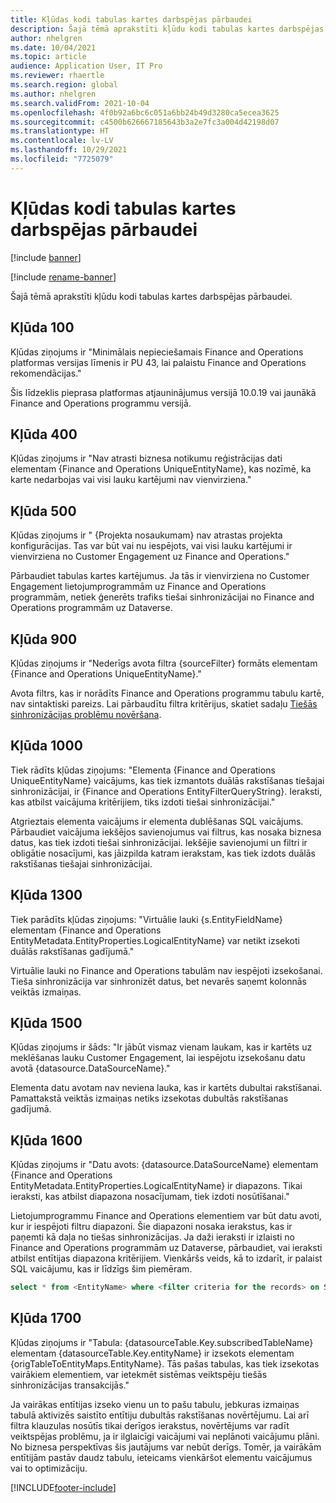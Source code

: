 ```yaml
---
title: Kļūdas kodi tabulas kartes darbspējas pārbaudei
description: Šajā tēmā aprakstīti kļūdu kodi tabulas kartes darbspējas pārbaudei.
author: nhelgren
ms.date: 10/04/2021
ms.topic: article
audience: Application User, IT Pro
ms.reviewer: rhaertle
ms.search.region: global
ms.author: nhelgren
ms.search.validFrom: 2021-10-04
ms.openlocfilehash: 4f0b92a6bc6c051a6bb24b49d3280ca5ecea3625
ms.sourcegitcommit: c4500b626667185643b3a2e7fc3a004d42198d07
ms.translationtype: HT
ms.contentlocale: lv-LV
ms.lasthandoff: 10/29/2021
ms.locfileid: "7725079"
---
```

# <a name="errors-codes-for-the-table-map-health-check"></a>Kļūdas kodi tabulas kartes darbspējas pārbaudei

[!include [banner](../../includes/banner.md)]

[!include [rename-banner](~/includes/cc-data-platform-banner.md)]

Šajā tēmā aprakstīti kļūdu kodi tabulas kartes darbspējas pārbaudei.

## <a name="error-100"></a>Kļūda 100

Kļūdas ziņojums ir "Minimālais nepieciešamais Finance and Operations platformas versijas līmenis ir PU 43, lai palaistu Finance and Operations rekomendācijas."

Šis līdzeklis pieprasa platformas atjauninājumus versijā 10.0.19 vai jaunākā Finance and Operations programmu versijā.

## <a name="error-400"></a>Kļūda 400

Kļūdas ziņojums ir "Nav atrasti biznesa notikumu reģistrācijas dati elementam \{Finance and Operations UniqueEntityName\}, kas nozīmē, ka karte nedarbojas vai visi lauku kartējumi nav vienvirziena."

## <a name="error-500"></a>Kļūda 500

Kļūdas ziņojums ir " \{Projekta nosaukumam\} nav atrastas projekta konfigurācijas. Tas var būt vai nu iespējots, vai visi lauku kartējumi ir vienvirziena no Customer Engagement uz Finance and Operations."

Pārbaudiet tabulas kartes kartējumus. Ja tās ir vienvirziena no Customer Engagement lietojumprogrammām uz Finance and Operations programmām, netiek ģenerēts trafiks tiešai sinhronizācijai no Finance and Operations programmām uz Dataverse.

## <a name="error-900"></a>Kļūda 900

Kļūdas ziņojums ir "Nederīgs avota filtra \{sourceFilter\} formāts elementam \{Finance and Operations UniqueEntityName\}."

Avota filtrs, kas ir norādīts Finance and Operations programmu tabulu kartē, nav sintaktiski pareizs. Lai pārbaudītu filtra kritērijus, skatiet sadaļu [Tiešās sinhronizācijas problēmu novēršana](dual-write-troubleshooting-live-sync.md#live-synchronization-issues-that-are-caused-by-incorrect-query-filter-syntax-on-the-dual-write-maps).

## <a name="error-1000"></a>Kļūda 1000

Tiek rādīts kļūdas ziņojums: "Elementa \{Finance and Operations UniqueEntityName\} vaicājums, kas tiek izmantots duālās rakstīšanas tiešajai sinhronizācijai, ir \{Finance and Operations EntityFilterQueryString\}. Ieraksti, kas atbilst vaicājuma kritērijiem, tiks izdoti tiešai sinhronizācijai."

Atgrieztais elementa vaicājums ir elementa dublēšanas SQL vaicājums. Pārbaudiet vaicājuma iekšējos savienojumus vai filtrus, kas nosaka biznesa datus, kas tiek izdoti tiešai sinhronizācijai. Iekšējie savienojumi un filtri ir obligātie nosacījumi, kas jāizpilda katram ierakstam, kas tiek izdots duālās rakstīšanas tiešajai sinhronizācijai.

## <a name="error-1300"></a>Kļūda 1300

Tiek parādīts kļūdas ziņojums: "Virtuālie lauki \{s.EntityFieldName\} elementam \{Finance and Operations EntityMetadata.EntityProperties.LogicalEntityName\} var netikt izsekoti duālās rakstīšanas gadījumā."

Virtuālie lauki no Finance and Operations tabulām nav iespējoti izsekošanai. Tieša sinhronizācija var sinhronizēt datus, bet nevarēs saņemt kolonnās veiktās izmaiņas.

## <a name="error-1500"></a>Kļūda 1500

Kļūdas ziņojums ir šāds: "Ir jābūt vismaz vienam laukam, kas ir kartēts uz meklēšanas lauku Customer Engagement, lai iespējotu izsekošanu datu avotā \{datasource.DataSourceName\}."

Elementa datu avotam nav neviena lauka, kas ir kartēts dubultai rakstīšanai. Pamattakstā veiktās izmaiņas netiks izsekotas dubultās rakstīšanas gadījumā.

## <a name="error-1600"></a>Kļūda 1600

Kļūdas ziņojums ir "Datu avots: \{datasource.DataSourceName\} elementam \{Finance and Operations EntityMetadata.EntityProperties.LogicalEntityName\} ir diapazons. Tikai ieraksti, kas atbilst diapazona nosacījumam, tiek izdoti nosūtīšanai."

Lietojumprogrammu Finance and Operations elementiem var būt datu avoti, kur ir iespējoti filtru diapazoni. Šie diapazoni nosaka ierakstus, kas ir paņemti kā daļa no tiešas sinhronizācijas. Ja daži ieraksti ir izlaisti no Finance and Operations programmām uz Dataverse, pārbaudiet, vai ieraksti atbilst entītijas diapazona kritērijiem. Vienkāršs veids, kā to izdarīt, ir palaist SQL vaicājumu, kas ir līdzīgs šim piemēram.

```sql
select * from <EntityName> where <filter criteria for the records> on SQL.
```

## <a name="error-1700"></a>Kļūda 1700

Kļūdas ziņojums ir "Tabula: \{datasourceTable.Key.subscribedTableName\} elementam \{datasourceTable.Key.entityName\} ir izsekots elementam \{origTableToEntityMaps.EntityName\}. Tās pašas tabulas, kas tiek izsekotas vairākiem elementiem, var ietekmēt sistēmas veiktspēju tiešās sinhronizācijas transakcijās."

Ja vairākas entītijas izseko vienu un to pašu tabulu, jebkuras izmaiņas tabulā aktivizēs saistīto entītiju dubultās rakstīšanas novērtējumu. Lai arī filtra klauzulas nosūtīs tikai derīgos ierakstus, novērtējums var radīt veiktspējas problēmu, ja ir ilglaicīgi vaicājumi vai neplānoti vaicājumu plāni. No biznesa perspektīvas šis jautājums var nebūt derīgs. Tomēr, ja vairākām entītijām pastāv daudz tabulu, ieteicams vienkāršot elementu vaicājumus vai to optimizāciju.

[!INCLUDE[footer-include](../../../../includes/footer-banner.md)]
